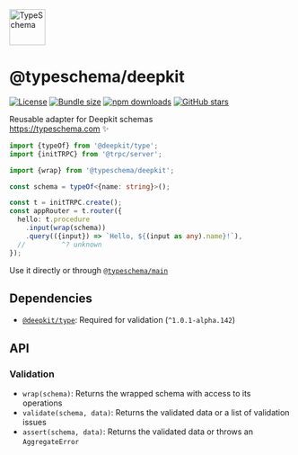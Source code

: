 <!-- This file is generated. Do not modify it manually! -->

<img src="https://typeschema.com/assets/logo.png" width="64px" alt="TypeSchema" />
<h1>@typeschema/deepkit</h1>
<p>
  <a href="https://opensource.org/licenses/MIT" rel="nofollow"><img src="https://img.shields.io/github/license/decs/typeschema" alt="License"></a>
  <a href="https://bundlephobia.com/package/@typeschema/deepkit" rel="nofollow"><img src="https://img.shields.io/bundlephobia/minzip/%40typeschema%2Fdeepkit" alt="Bundle size"></a>
  <a href="https://www.npmjs.com/package/@typeschema/deepkit" rel="nofollow"><img src="https://img.shields.io/npm/dw/@typeschema/deepkit.svg" alt="npm downloads"></a>
  <a href="https://github.com/decs/typeschema/stargazers" rel="nofollow"><img src="https://img.shields.io/github/stars/decs/typeschema" alt="GitHub stars"></a>
</p>
<p>
  Reusable adapter for Deepkit schemas
  <br />
  <a href="https://typeschema.com">https://typeschema.com</a> ✨
</p>

```ts
import {typeOf} from '@deepkit/type';
import {initTRPC} from '@trpc/server';

import {wrap} from '@typeschema/deepkit';

const schema = typeOf<{name: string}>();

const t = initTRPC.create();
const appRouter = t.router({
  hello: t.procedure
    .input(wrap(schema))
    .query(({input}) => `Hello, ${(input as any).name}!`),
  //         ^? unknown
});

```

Use it directly or through [`@typeschema/main`](https://github.com/decs/typeschema/tree/main/packages/main)

## Dependencies
- [`@deepkit/type`](https://www.npmjs.com/package/@deepkit/type): Required for validation (`^1.0.1-alpha.142`)

## API

### Validation
- `wrap(schema)`: Returns the wrapped schema with access to its operations
- `validate(schema, data)`: Returns the validated data or a list of validation issues
- `assert(schema, data)`: Returns the validated data or throws an `AggregateError`
